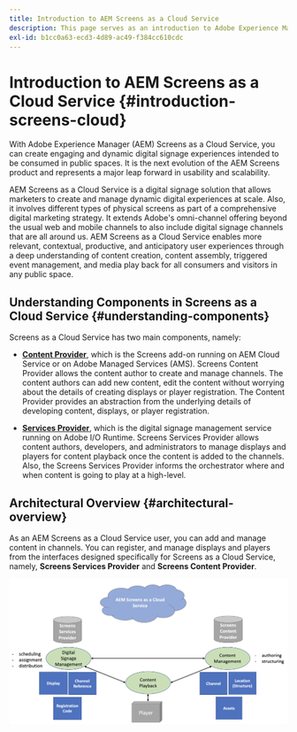 ```yaml
---
title: Introduction to AEM Screens as a Cloud Service
description: This page serves as an introduction to Adobe Experience Manager Screens as a Cloud Service.
exl-id: b1cc0a63-ecd3-4d89-ac49-f384cc610cdc
---
```

# Introduction to AEM Screens as a Cloud Service {#introduction-screens-cloud}

With Adobe Experience Manager (AEM) Screens as a Cloud Service, you can create engaging and dynamic digital signage experiences intended to be consumed in public spaces. It is the next evolution of the AEM Screens product and represents a major leap forward in usability and scalability. 

AEM Screens as a Cloud Service is a digital signage solution that allows marketers to create and manage dynamic digital experiences at scale. Also, it involves different types of physical screens as part of a comprehensive digital marketing strategy. It extends Adobe's omni-channel offering beyond the usual web and mobile channels to also include digital signage channels that are all around us. AEM Screens as a Cloud Service enables more relevant, contextual, productive, and anticipatory user experiences through a deep understanding of content creation, content assembly, triggered event management, and media play back for all consumers and visitors in any public space.

## Understanding Components in Screens as a Cloud Service {#understanding-components}

Screens as a Cloud Service has two main components, namely:

* **[Content Provider](https://experienceleague.adobe.com/docs/experience-manager-cloud-service/content/screens-as-cloud-service/configure-screens-cloud/using-screens-content-provider.html)**, which is the Screens add-on running on AEM Cloud Service or on Adobe Managed Services (AMS). Screens Content Provider allows the content author to create and manage channels. The content authors can add new content, edit the content without worrying about the details of creating displays or player registration. The Content Provider provides an abstraction from the underlying details of developing content, displays, or player registration. 

* **[Services Provider](https://experienceleague.adobe.com/docs/experience-manager-cloud-service/content/screens-as-cloud-service/configure-screens-cloud/navigating-to-screens-services-provider.html)**, which is the digital signage management service running on Adobe I/O Runtime. Screens Services Provider allows content authors, developers, and administrators to manage displays and players for content playback once the content is added to the channels. Also, the Screens Services Provider informs the orchestrator where and when content is going to play at a high-level.


## Architectural Overview {#architectural-overview}

As an AEM Screens as a Cloud Service user, you can add and manage content in channels. You can register, and manage displays and players from the interfaces designed specifically for Screens as a Cloud Service, namely, **Screens Services Provider** and **Screens Content Provider**.

![image](/help/screens-cloud/assets/architecture-screenscloud.png)
